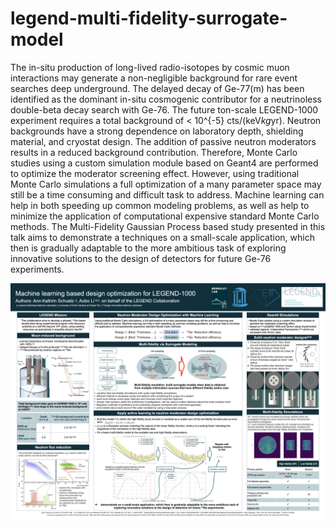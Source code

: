 # legend-multi-fidelity-surrogate-model

The in-situ production of long-lived radio-isotopes by cosmic muon interactions may generate a non-negligible background for rare event searches deep underground. The delayed decay of Ge-77(m) has been identified as the dominant in-situ cosmogenic contributor for a neutrinoless double-beta decay search with Ge-76. The future ton-scale LEGEND-1000 experiment requires a total background of < 10^{-5} cts/(keV*kg*yr). Neutron backgrounds have a strong dependence on laboratory depth, shielding material, and cryostat design. The addition of passive neutron moderators  results in a reduced background contribution. Therefore, Monte Carlo studies using a custom simulation module based on Geant4 are performed to optimize the moderator screening effect. However, using traditional Monte Carlo simulations a full optimization of a many parameter space may still be a time consuming and difficult task to address. Machine learning can help in both speeding up common modeling problems, as well as help to minimize the application of computational expensive standard Monte Carlo methods. The Multi-Fidelity Gaussian Process based study presented in this talk aims to demonstrate a techniques on a small-scale application, which then is gradually adaptable to the more ambitious task of exploring innovative solutions to the design of detectors for future Ge-76 experiments.

![alt text](https://github.com/annkasch/legend-multi-fidelity-surrogate-model/blob/main/Poster_NPML2023_Boston.001.jpeg)
